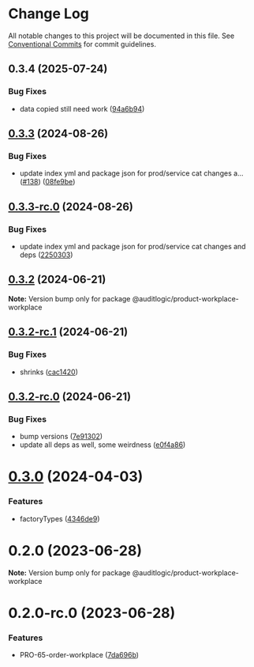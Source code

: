 # Change Log

All notable changes to this project will be documented in this file.
See [Conventional Commits](https://conventionalcommits.org) for commit guidelines.

## 0.3.4 (2025-07-24)


### Bug Fixes

* data copied still need work ([94a6b94](https://github.com/zerobias-org/product/commit/94a6b942fb0516367548599d739529536132755a))





## [0.3.3](https://github.com/auditlogic/product/compare/@auditlogic/product-workplace-workplace@0.3.2...@auditlogic/product-workplace-workplace@0.3.3) (2024-08-26)


### Bug Fixes

* update index yml and package json for prod/service cat changes a… ([#138](https://github.com/auditlogic/product/issues/138)) ([08fe9be](https://github.com/auditlogic/product/commit/08fe9beb1c8457462a19bc69caa02e6212d97e1a))





## [0.3.3-rc.0](https://github.com/auditlogic/product/compare/@auditlogic/product-workplace-workplace@0.3.2...@auditlogic/product-workplace-workplace@0.3.3-rc.0) (2024-08-26)


### Bug Fixes

* update index yml and package json for prod/service cat changes and deps ([2250303](https://github.com/auditlogic/product/commit/225030363a363608240135b7ebed386b28f01e4b))





## [0.3.2](https://github.com/auditlogic/product/compare/@auditlogic/product-workplace-workplace@0.3.2-rc.1...@auditlogic/product-workplace-workplace@0.3.2) (2024-06-21)

**Note:** Version bump only for package @auditlogic/product-workplace-workplace





## [0.3.2-rc.1](https://github.com/auditlogic/product/compare/@auditlogic/product-workplace-workplace@0.3.2-rc.0...@auditlogic/product-workplace-workplace@0.3.2-rc.1) (2024-06-21)


### Bug Fixes

* shrinks ([cac1420](https://github.com/auditlogic/product/commit/cac14200fefcd8183ab69fe89a47bd3f70f563e9))





## [0.3.2-rc.0](https://github.com/auditlogic/product/compare/@auditlogic/product-workplace-workplace@0.3.0...@auditlogic/product-workplace-workplace@0.3.2-rc.0) (2024-06-21)


### Bug Fixes

* bump versions ([7e91302](https://github.com/auditlogic/product/commit/7e913023b8b312150ed7762c32fbbe616be71de5))
* update all deps as well, some weirdness ([e0f4a86](https://github.com/auditlogic/product/commit/e0f4a864714e2d3de6bbf3da014d5312fe53be2f))





# [0.3.0](https://github.com/auditlogic/product/compare/@auditlogic/product-workplace-workplace@0.2.0...@auditlogic/product-workplace-workplace@0.3.0) (2024-04-03)


### Features

* factoryTypes ([4346de9](https://github.com/auditlogic/product/commit/4346de92693aee892fccf725338ffc7b80ab182b))





# 0.2.0 (2023-06-28)

**Note:** Version bump only for package @auditlogic/product-workplace-workplace





# 0.2.0-rc.0 (2023-06-28)


### Features

* PRO-65-order-workplace ([7da696b](https://github.com/auditlogic/product/commit/7da696b660a8ab6f23d862a9bba92f5f171617ef))
